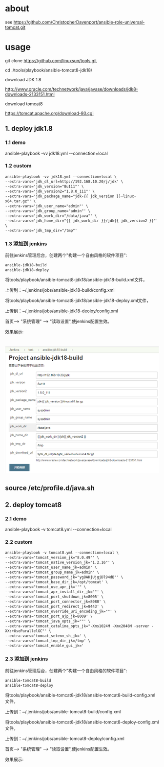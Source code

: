 # about

see https://github.com/ChristopherDavenport/ansible-role-universal-tomcat.git


# usage


git clone https://github.com/linuxsun/tools.git

cd ./tools/playbook/ansible-tomcat8-jdk18/

download JDK 1.8

http://www.oracle.com/technetwork/java/javase/downloads/jdk8-downloads-2133151.html


download tomcat8

https://tomcat.apache.org/download-80.cgi

## 1. deploy jdk1.8

### 1.1 demo

ansible-playbook -vv jdk18.yml --connection=local


### 1.2 custom

```
ansible-playbook -vv jdk18.yml --connection=local \
--extra-vars='jdk_dl_url=http://192.168.10.20/j/jdk' \
--extra-vars='jdk_version="8u111"' \
--extra-vars='jdk_version2="1.8.0_111"' \
--extra-vars='jdk_package_name="jdk-{{ jdk_version }}-linux-x64.tar.gz"' \
--extra-vars='jdk_user_name="admin"' \
--extra-vars='jdk_group_name="admin"' \
--extra-vars='jdk_work_dir="/data/java"' \
--extra-vars='jdk_home_dir="{{ jdk_work_dir }}/jdk{{ jdk_version2 }}"' \
--extra-vars='jdk_tmp_dir="/tmp"'

```

### 1.3 添加到 jenkins


前往jenkins管理后台，创建两个"构建一个自由风格的软件项目":
```
ansible-jdk18-build
ansible-jdk18-deploy
```

将tools/playbook/ansible-tomcat8-jdk18/ansible-jdk18-build.xml文件，

上传到：~/.jenkins/jobs/ansible-jdk18-build/config.xml

将tools/playbook/ansible-tomcat8-jdk18/ansible-jdk18-deploy.xml文件，

上传到：~/.jenkins/jobs/ansible-jdk18-deoloy/config.xml


首页--> "系统管理" --> "读取设置",使jenkins配置生效。


效果展示:

# ![show](https://github.com/linuxsun/tools/blob/master/playbook/ansible-tomcat8-jdk18/ansible-jdk18-build.png)


## source /etc/profile.d/java.sh


## 2. deploy tomcat8


### 2.1 demo

ansible-playbook -v tomcat8.yml --connection=local 


### 2.2 custom

```
ansible-playbook -v tomcat8.yml --connection=local \
--extra-vars='tomcat_version_jk="8.0.49"' \
--extra-vars='tomcat_native_version_jk="1.2.16"' \
--extra-vars='tomcat_user_name_jk=admin' \
--extra-vars='tomcat_group_name_jk=admin' \
--extra-vars='tomcat_password_jk="yg8AHjUjgjDl94dB"' \
--extra-vars='tomcat_base_dir_jk=/opt/tomcat' \
--extra-vars="tomcat_use_apr_jk=''" \
--extra-vars='tomcat_apr_install_dir_jk=""' \
--extra-vars='tomcat_port_shutdown_jk=8005' \
--extra-vars='tomcat_port_connector_jk=8080' \
--extra-vars='tomcat_port_redirect_jk=8443' \
--extra-vars='tomcat_override_uri_encoding_jk=""' \
--extra-vars='tomcat_port_ajp_jk=8009' \
--extra-vars='tomcat_java_opts_jk=""' \
--extra-vars='tomcat_catalina_opts_jk="-Xms1024M -Xmx2048M -server -XX:+UseParallelGC"' \
--extra-vars='tomcat_setenv_sh_jk=' \
--extra-vars='tomcat_tmp_dir_jk=/tmp' \
--extra-vars='tomcat_enable_gui_jk=' 

```

### 2.3 添加到 jenkins

前往jenkins管理后台，创建两个"构建一个自由风格的软件项目":
```
ansible-tomcat8-build
ansible-tomcat8-deploy
```

将tools/playbook/ansible-tomcat8-jdk18/ansible-tomcat8-build-config.xml文件，

上传到：~/.jenkins/jobs/ansible-tomcat8-build/config.xml

将tools/playbook/ansible-tomcat8-jdk18/ansible-tomcat8-deploy-config.xml文件，

上传到：~/.jenkins/jobs/ansible-tomcat8-deploy/config.xml

首页--> "系统管理" --> "读取设置",使jenkins配置生效。

效果展示:

